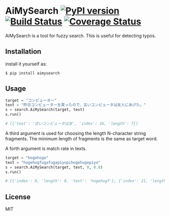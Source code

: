 # AiMySearch [![PyPI version](https://badge.fury.io/py/aimysearch.svg)](https://badge.fury.io/py/aimysearch) [![Build Status](https://travis-ci.org/egusahiroaki/aimysearch.svg?branch=master)](https://travis-ci.org/egusahiroaki/aimysearch) [![Coverage Status](https://coveralls.io/repos/github/egusahiroaki/aimysearch/badge.svg?branch=master)](https://coveralls.io/github/egusahiroaki/aimysearch?branch=master)

AiMySearch is a tool for fuzzy search. This is useful for detecting typos.

## Installation

install it yourself as:

    $ pip install aimysearch

## Usage

```py
target = "コンピューター"
text = "昨日コンピューターを買ったので、古いコンピュータは友人にあげた。"
s = search.AiMySearch(target, text)
s.run()

# [{'text': '古いコンピュータは友', 'index': 16, 'length': 7}]
```

A third argument is used for choosing the length N-character string fragments. The minimum length of fragments is the same as target word.

A forth argument is match rate in texts.

```py
target = "hogehoge"
text = "hogehogfugafugapiyopihogehugepiyo"
s = search.AiMySearch(target, text, 0, 0.8)
s.run()

# [{'index': 0, 'length': 8, 'text': 'hogehogf'}, {'index': 21, 'length': 8, 'text': 'hogehuge'}]
```

## License

MIT
